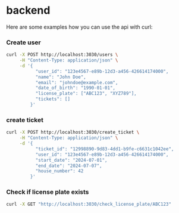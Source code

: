 # backend

Here are some examples how you can use the api with curl:

### Create user

```bash
curl -X POST http://localhost:3030/users \
     -H "Content-Type: application/json" \
     -d '{
           "user_id": "123e4567-e89b-12d3-a456-426614174000",        
           "name": "John Doe",
           "email": "johndoe@example.com",
           "date_of_birth": "1990-01-01",
           "license_plate": ["ABC123", "XYZ789"],
           "tickets": []
         }'
```

### create ticket

```bash
curl -X POST http://localhost:3030/create_ticket \
     -H "Content-Type: application/json" \
     -d '{
           "ticket_id": "12998890-9d83-4dd1-b9fe-c6631c1042ee",
           "user_id": "123e4567-e89b-12d3-a456-426614174000",
           "start_date": "2024-07-01",
           "end_date": "2024-07-07",
           "house_number": 42
         }'
```

### Check if license plate exists

```bash
curl -X GET "http://localhost:3030/check_license_plate/ABC123"
```
